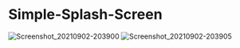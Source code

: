 # Simple-Splash-Screen
![Screenshot_20210902-203900](https://user-images.githubusercontent.com/86973880/131869303-4cfcc9de-204e-4ee3-bdee-9bc839d64114.jpg)
![Screenshot_20210902-203905](https://user-images.githubusercontent.com/86973880/131869314-0773c3a3-d039-4cfd-955e-e15d897d8726.jpg)

